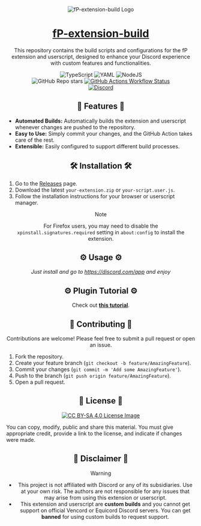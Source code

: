 <div align="center">

  <img src="https://avatars.githubusercontent.com/u/221838119?s=200" alt="fP-extension-build Logo">

# [fP-extension-build](#)

This repository contains the build scripts and configurations for the fP extension and userscript, designed to enhance your Discord experience with custom features and functionalities.  

![TypeScript](https://img.shields.io/badge/typescript-%23007ACC.svg?style=for-the-badge&logo=typescript&logoColor=white) ![YAML](https://img.shields.io/badge/yaml-%23ffffff.svg?style=for-the-badge&logo=yaml&logoColor=151515) ![NodeJS](https://img.shields.io/badge/node.js-6DA55F?style=for-the-badge&logo=node.js&logoColor=white)  
![GitHub Repo stars](https://img.shields.io/github/stars/TheLumiDevs/fP-extension-build?style=for-the-badge&logo=Github&logoColor=ffffff&logoSize=20&label=STAR&labelColor=%23EE7D51&color=%230D1117&link=https%3A%2F%2Fgithub.com%2FTheLumiDevs%2FfP-extension-build) [![GitHub Actions Workflow Status](https://img.shields.io/github/actions/workflow/status/TheLumiDevs/fP-extension-build/build.yml?branch=master&event=schedule&style=for-the-badge&logo=githubactions&logoColor=ffffff&logoSize=20&label=STATUS&labelColor=%23EE7D53&color=%230D1117&link=https%3A%2F%2Fgithub.com%2FTheLumiDevs%2FfP-extension-build%2Factions%2Fworkflows%2Fbuild.yml)](https://github.com/TheLumiDevs/fP-extension-build/actions/workflows/build.yml)  
[![Discord](https://img.shields.io/discord/1117373291095662623?style=for-the-badge&logo=discord&logoColor=ffffff&logoSize=20&label=LUMI%20COMMUNITY&labelColor=%235865F2&color=%230D1117&link=https%3A%2F%2Fdiscord.gg%2FffmkewQ4R7)](https://discord.gg/ffmkewQ4R7)  

## 🚀 Features 🚀

<div align="left">

*   **Automated Builds:** Automatically builds the extension and userscript whenever changes are pushed to the repository.
*   **Easy to Use:** Simply commit your changes, and the GitHub Action takes care of the rest.
*   **Extensible:** Easily configured to support different build processes.

</div>

## 🛠️ Installation 🛠️

<div align="left">

1.  Go to the [Releases](https://github.com/TheLumiDevs/fP-extension-build/releases) page.
2.  Download the latest `your-extension.zip` or `your-script.user.js`.
3.  Follow the installation instructions for your browser or userscript manager.

</div>

> [!NOTE]
> For Firefox users, you may need to disable the `xpinstall.signatures.required` setting in `about:config` to install the extension.

<div align="center">

## ⚙️ Usage ⚙️

*Just install and go to https://discord.com/app and enjoy*

## ⚙️ Plugin Tutorial ⚙️

Check out **[this tutorial](https://github.com/TheLumiDevs/fakeProfile/blob/main/docs/tutorial.md)**.

## 🤝 Contributing 🤝

Contributions are welcome! Please feel free to submit a pull request or open an issue.

<div align="left">

1.  Fork the repository.
2.  Create your feature branch (`git checkout -b feature/AmazingFeature`).
3.  Commit your changes (`git commit -m 'Add some AmazingFeature'`).
4.  Push to the branch (`git push origin feature/AmazingFeature`).
5.  Open a pull request.

</div>

## 📄 License 📄

<a href="https://creativecommons.org/licenses/by-sa/4.0/">

![![CC BY-SA 4.0 License Image](https://creativecommons.org/licenses/by-sa/4.0/)](https://upload.wikimedia.org/wikipedia/commons/thumb/e/e5/CC_BY-SA_icon.svg/350px-CC_BY-SA_icon.svg.png)

</a>
<div align="left">

You can copy, modify, public and share this material. You must give appropriate credit, provide a link to the license, and indicate if changes were made.

</div>

## 📜 Disclaimer 📜

</div>

> [!WARNING]
> - This project is not affiliated with Discord or any of its subsidiaries. Use at your own risk. The authors are not responsible for any issues that may arise from using this extension or userscript.  
> - This extension and userscript are **custom builds** and you cannot get support on official Vencord or Equicord Discord servers. You can get **banned** for using custom builds to request support.  
